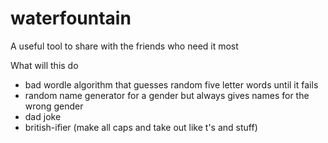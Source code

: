 # waterfountain
A useful tool to share with the friends who need it most

What will this do
- bad wordle algorithm that guesses random five letter words until it fails
- random name generator for a gender but always gives names for the wrong gender
- dad joke
- british-ifier (make all caps and take out like t's and stuff)
